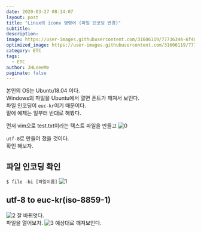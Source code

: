 ```yaml
---
date: 2020-03-27 08:14:07
layout: post
title: "Linux의 iconv 명령어 (파일 인코딩 변경)"
subtitle:
description:
image: https://user-images.githubusercontent.com/31606119/77736344-6f48f100-704f-11ea-9a60-4b12ac046c4b.png
optimized_image: https://user-images.githubusercontent.com/31606119/77736344-6f48f100-704f-11ea-9a60-4b12ac046c4b.png
category: ETC
tags:
  - ETC
author: JHLeeeMe
paginate: false
---
```


본인의 OS는 Ubuntu18.04 이다.  
Windows의 파일을 Ubuntu에서 열면 폰트가 깨져서 보인다.  
파일 인코딩이 ```euc-kr```이기 때문이다.  
밑에 예제는 일부러 반대로 해봤다.

먼저 vim으로 test.txt이라는 텍스트 파일을 만들고
![0](https://user-images.githubusercontent.com/31606119/77736334-6ce69700-704f-11ea-81a5-a611c01219b4.png)

```utf-8```로 만들어 졌을 것이다.  
확인 해보자.
## 파일 인코딩 확인
```$ file -bi [파일이름]```
![1](https://user-images.githubusercontent.com/31606119/77736339-6eb05a80-704f-11ea-878c-9bf4dc0d46c2.png)

## utf-8 to euc-kr(iso-8859-1)
![2](https://user-images.githubusercontent.com/31606119/77736344-6f48f100-704f-11ea-9a60-4b12ac046c4b.png)
잘 바뀌엇다.  
파일을 열어보자.
![3](https://user-images.githubusercontent.com/31606119/77736348-6fe18780-704f-11ea-9bd3-53f7588505db.png)
예상대로 깨져보인다.
